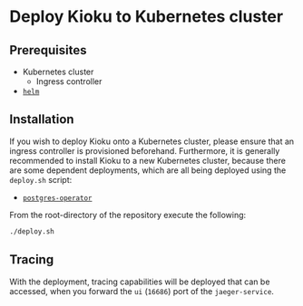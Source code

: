 # Deploy Kioku to Kubernetes cluster

## Prerequisites

- Kubernetes cluster
  - Ingress controller
- [`helm`](https://helm.sh/)

## Installation

If you wish to deploy Kioku onto a Kubernetes cluster, please ensure that an ingress controller is provisioned beforehand.
Furthermore, it is generally recommended to install Kioku to a new Kubernetes cluster, because there are some dependent deployments, which are all being deployed using the `deploy.sh` script:

- [`postgres-operator`](https://github.com/zalando/postgres-operator)

From the root-directory of the repository execute the following:

```bash
./deploy.sh
```

## Tracing
With the deployment, tracing capabilities will be deployed that can be accessed, when you forward the `ui` (`16686`) port of the `jaeger-service`.